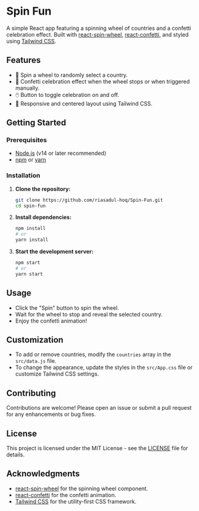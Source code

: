 # Spin Fun

A simple React app featuring a spinning wheel of countries and a confetti celebration effect. Built with [react-spin-wheel](https://www.npmjs.com/package/react-spin-wheel), [react-confetti](https://www.npmjs.com/package/react-confetti), and styled using [Tailwind CSS](https://tailwindcss.com/).

## Features

- 🎡 Spin a wheel to randomly select a country.
- 🎉 Confetti celebration effect when the wheel stops or when triggered manually.
- 🖱️ Button to toggle celebration on and off.
- 💅 Responsive and centered layout using Tailwind CSS.

## Getting Started

### Prerequisites

- [Node.js](https://nodejs.org/) (v14 or later recommended)
- [npm](https://www.npmjs.com/) or [yarn](https://yarnpkg.com/)

### Installation

1. **Clone the repository:**
   ```sh
   git clone https://github.com/riasadul-hoq/Spin-Fun.git
   cd spin-fun
   ```
2. **Install dependencies:**
   ```sh
   npm install
   # or
   yarn install
   ```
3. **Start the development server:**
   ```sh
   npm start
   # or
   yarn start
   ```



## Usage

- Click the "Spin" button to spin the wheel.
- Wait for the wheel to stop and reveal the selected country.
- Enjoy the confetti animation!

## Customization

- To add or remove countries, modify the `countries` array in the `src/data.js` file.
- To change the appearance, update the styles in the `src/App.css` file or customize Tailwind CSS settings.

## Contributing

Contributions are welcome! Please open an issue or submit a pull request for any enhancements or bug fixes.

## License

This project is licensed under the MIT License - see the [LICENSE](LICENSE) file for details.

## Acknowledgments

- [react-spin-wheel](https://www.npmjs.com/package/react-spin-wheel) for the spinning wheel component.
- [react-confetti](https://www.npmjs.com/package/react-confetti) for the confetti animation.
- [Tailwind CSS](https://tailwindcss.com/) for the utility-first CSS framework.
